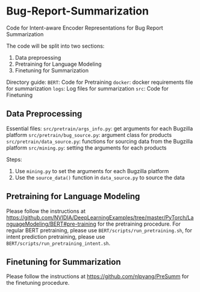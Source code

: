 # Bug-Report-Summarization
Code for Intent-aware Encoder Representations for Bug Report Summarization

The code will be split into two sections:

1. Data preproessing
2. Pretraining for Language Modeling
3. Finetuning for Summarization

Directory guide:
`BERT`: Code for Pretraining
`docker`: docker requirements file for summarization
`logs`: Log files for summarization
`src`: Code for Finetuning

## Data Preprocessing
Essential files:
`src/pretrain/args_info.py`: get arguments for each Bugzilla platform
`src/pretrain/bug_source.py`: argument class for products
`src/pretrain/data_source.py`: functions for sourcing data from the Bugzilla platform
`src/mining.py`: setting the arguments for each products

Steps:
1. Use `mining.py` to set the arguments for each Bugzilla platform
2. Use the `source_data()` function in `data_source.py` to source the data

## Pretraining for Language Modeling
Please follow the instructions at https://github.com/NVIDIA/DeepLearningExamples/tree/master/PyTorch/LanguageModeling/BERT#pre-training for the pretraining procedure.
For regular BERT pretraining, please use `BERT/scripts/run_pretraining.sh`, for intent prediction pretraining, please use `BERT/scripts/run_pretraining_intent.sh`.

## Finetuning for Summarization
Please follow the instructions at https://github.com/nlpyang/PreSumm for the finetuning procedure.
